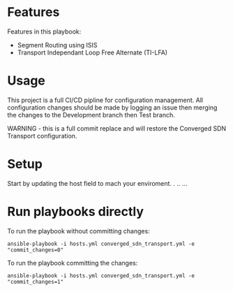 # Features 

Features in this playbook:
 - Segment Routing using ISIS
 - Transport Independant Loop Free Alternate (TI-LFA)

# Usage

This project is a full CI/CD pipline for configuration management. All configuration changes should be made by logging an issue then merging the changes to the Development branch then Test branch.

WARNING - this is a full commit replace and will restore the Converged SDN Transport configuration.

# Setup

Start by updating the host field to mach your enviroment.
.
..
...

# Run playbooks directly



To run the playbook without committing changes:

    ansible-playbook -i hosts.yml converged_sdn_transport.yml -e "commit_changes=0"

To run the playbook committing the changes:

    ansible-playbook -i hosts.yml converged_sdn_transport.yml -e "commit_changes=1"

